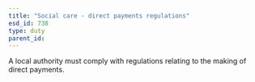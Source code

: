 ```yaml
---
title: "Social care - direct payments regulations"
esd_id: 738
type: duty
parent_id:  
---
```


A local authority must comply with regulations relating to the making of direct payments.

